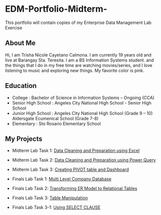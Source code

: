 # EDM-Portfolio-Midterm-
This portfolio will contain copies of my Enterprise Data Management Lab Exercise
## About Me
Hi, I am Trisha Nicole Cayetano Calmona. I am currently 19 years old and live at Barangay Sta. Teresita. I am a BS Information Systems student. and the things that I do in my free time are watching movies/series, and I love listening to music and exploring new things. My favorite color is pink.

## Education
- College : Bachelor of Science in Information Systems – Ongoing (CCA)
-	Senior High School : Angeles City National High School - Senior High School
- Junior High School : Angeles City National High School (Grade 9 – 10)
                         Aldersgate Ecumenical School (Grade 7-8)
- Elementary : Sto Rosario Elementary School
  
## My Projects 
- Midterm Lab Task 1: [Data Cleaning and Preparation using Excel](Midterm%20Lab%20Task%201)
- Midterm Lab Task 2: [Data Cleaning and Preparation using Power Query](Midterm%20Lab%20Task%202)
- Midterm Lab Task 3: [Creating PIVOT table and Dashboard](Midterm%20Lab%20Task%203)

- Finals Lab Task 1: [Multi Level Company Database](Finals%20Lab%20Task%201)
- Finals Lab Task 2: [Transforming ER Model to Relational Tables](Finals%20Lab%20Task%202)
- Finals Lab Task 3: [Table Manipulation](Finals%20Lab%20Task%203)
- Finals Lab Task 3-1: [Using SELECT CLAUSE](Finals%20Lab%20Task%203-1%20)
